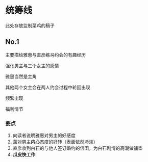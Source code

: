 # 统筹线

此处存放监制菜鸡的稿子

## No.1

主要描绘雅惠与直彦~~练习~~约会的有趣经历

强化男主与三个女主的感情

雅惠当然是主角

其他两个女主会在两人约会过程中轮回出现

频繁出现

福利情节

### 要点

1. 向读者说明雅惠对男主的好感度
2. 薰对男主**内心**态度的好转（表面依然冷淡）
3. 直彦收到白石的与他人签订婚约的信函，为白石剧情的高潮做铺垫
4. **瓜皮快工作**

